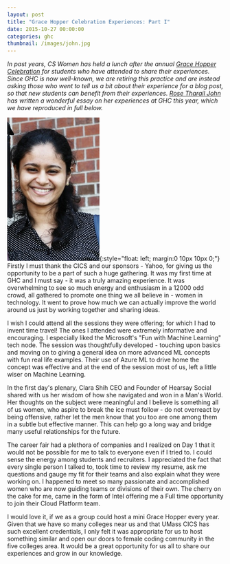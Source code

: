 ```yaml
---
layout: post
title: "Grace Hopper Celebration Experiences: Part I"
date: 2015-10-27 00:00:00
categories: ghc
thumbnail: /images/john.jpg
---
```


*In past years, CS Women has held a lunch after the annual [Grace Hopper Celebration](http://ghc.anitaborg.org/)​ for students who have attended to share their experiences. Since GHC is now well-known, we are retiring this practice and are instead asking those who went to tell us a bit about their experience for a blog post, so that new students can benefit from their experiences. [Rose Tharail John](https://people.cs.umass.edu/~rosejohn/) has written a wonderful essay on her experiences at GHC this year, which we have reproduced in full below.*

![Rose Tharail John](/images/john.jpg){:style="float: left; margin:0 10px 10px 0;"}
​Firstly I must thank the CICS and our sponsors - Yahoo, for giving us the opportunity to be a part of such a huge gathering. It was my first time at GHC and I must say - it was a truly amazing experience. It was overwhelming to see so much energy and enthusiasm in a 12000 odd crowd, all gathered to promote one thing we all believe in - women in technology. It went to prove how much we can actually improve the world around us just by working together and sharing ideas.

I wish I could attend all the sessions they were offering; for which I had to invent time travel! The ones I attended were extremely informative and encouraging. I especially liked the Microsoft's "Fun with Machine Learning" tech node. The session was thoughtfully developed - touching upon basics and moving on to giving a general idea on more advanced ML concepts with fun real life examples. Their use of Azure ML to drive home the concept was effective and at the end of the session most of us, left a little wiser on Machine Learning. 

In the first day's plenary, Clara Shih CEO and Founder of Hearsay Social shared with us her wisdom of how she navigated and won in a Man's World. Her thoughts on the subject were meaningful and I believe is something all of us women, who aspire to break the ice must follow - do not overreact by being offensive, rather let the men know that you too are one among them in a subtle but effective manner. This can help go a long way and bridge many useful relationships for the future. 

The career fair had a plethora of companies and I realized on Day 1 that it would not be possible for me to talk to everyone even if I tried to. I could sense the energy among students and recruiters. I appreciated the fact that every single person I talked to, took time to review my resume, ask me questions and gauge my fit for their teams and also explain what they were working on. I happened to meet so many passionate and accomplished women who are now guiding teams or divisions of their own. The cherry on the cake for me, came in the form of Intel offering me a Full time opportunity to join their Cloud Platform team. 

I would love it, if we as a group could host a mini Grace Hopper every year. Given that we have so many colleges near us and that UMass CICS has such excellent credentials, I only felt it was appropriate for us to host something similar and open our doors to female coding community in the five colleges area. It would be a great opportunity for us all to share our experiences and grow in our knowledge.